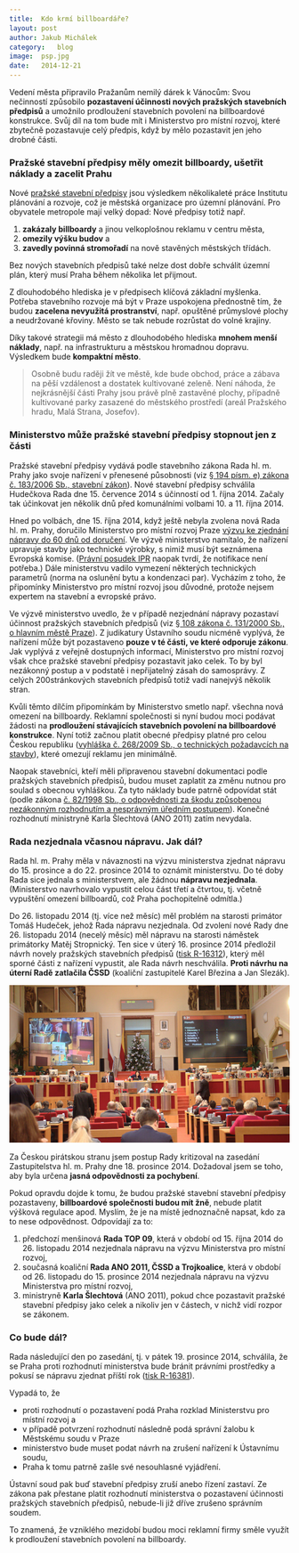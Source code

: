 ```yaml
---
title:	Kdo krmí billboardáře?
layout:	post
author:	Jakub Michálek
category:	blog
image:	psp.jpg
date:	2014-12-21
---
```


Vedení města připravilo Pražanům nemilý dárek k Vánocům: Svou nečinností způsobilo 
**pozastavení účinnosti nových pražských stavebních předpisů** a umožnilo 
prodloužení stavebních povolení na billboardové konstrukce. Svůj díl na tom bude 
mít i Ministerstvo pro místní rozvoj, které zbytečně pozastavuje celý předpis, když
by mělo pozastavit jen jeho drobné části.

### Pražské stavební předpisy měly omezit billboardy, ušetřit náklady a zacelit Prahu

Nové [pražské stavební předpisy](http://www.iprpraha.cz/clanek/92/prazske-stavebni-predpisy-druhe-kolo-projednavani) jsou výsledkem několikaleté práce Institutu 
plánování a rozvoje, což je městská organizace pro územní plánování. Pro 
obyvatele metropole mají velký dopad: Nové předpisy totiž např. 

1. **zakázaly billboardy** a jinou velkoplošnou reklamu v centru města, 
2. **omezily výšku budov** a 
3. **zavedly povinná stromořadí** na nově stavěných městských třídách. 

Bez nových stavebních předpisů také nelze dost dobře schválit územní plán, který musí Praha během několika let přijmout.

Z dlouhodobého hlediska je v předpisech klíčová základní myšlenka. Potřeba 
stavebního rozvoje má být v Praze uspokojena přednostně tím, že budou
**zacelena nevyužitá prostranství**, např. opuštěné průmyslové plochy a neudržované křoviny. Město se tak nebude rozrůstat do volné krajiny. 

Díky takové strategii má město z dlouhodobého hlediska **mnohem 
menší náklady**, např. na infrastrukturu a městskou hromadnou dopravu. Výsledkem
bude **kompaktní město**. 

> Osobně budu raději žít ve městě, kde bude obchod, práce a 
zábava na pěší vzdálenost a dostatek kultivované zeleně. Není náhoda, že 
nejkrásnější části Prahy jsou právě plně zastavěné plochy, případně kultivované parky zasazené do městského prostředí (areál Pražského hradu, Malá Strana, Josefov).

### Ministerstvo může pražské stavební předpisy stopnout jen z části

Pražské stavební předpisy vydává podle stavebního zákona Rada hl. m. Prahy jako svoje 
nařízení v přenesené působnosti (viz [§ 194 písm. e) zákona č. 183/2006 Sb., stavební zákon](http://www.zakonyprolidi.cz/cs/2006-183#p194-1-e)). Nové stavební předpisy schválila Hudečkova Rada dne 15. července 2014 s účinností od 1. října 2014. Začaly tak účinkovat jen několik dnů před komunálními volbami 10. a 11. října 2014. 

Hned po volbách, dne 15. října 2014, když ještě nebyla zvolena nová Rada hl. m. Prahy, doručilo Ministerstvo pro místní rozvoj Praze [výzvu ke zjednání nápravy do 60 dnů od doručení](/assets/pdf/vyzva-mmr.pdf). Ve výzvě ministerstvo namítalo, že nařízení upravuje stavby jako technické výrobky, s nimiž musí být seznámena Evropská komise. ([Právní posudek IPR](/assets/pdf/stanovisko-k-notifikaci.pdf) naopak tvrdí, že notifikace není potřeba.) Dále ministerstvu vadilo vymezení některých 
technických parametrů (norma na oslunění bytu a kondenzaci par). Vycházím z toho, že připomínky Ministerstvo pro místní rozvoj jsou důvodné,
protože nejsem expertem na stavební a evropské právo.

Ve výzvě ministerstvo uvedlo, že v případě nezjednání nápravy pozastaví účinnost
pražských stavebních předpisů  (viz [§ 108 zákona č. 131/2000 Sb., o hlavním městě Praze](http://www.zakonyprolidi.cz/cs/2000-131#p108-1)).
Z judikatury Ústavního soudu nicméně vyplývá, že nařízení může být pozastaveno **pouze v té
části, ve které odporuje zákonu**. Jak vyplývá z veřejně dostupných informací, Ministerstvo pro místní rozvoj však chce pražské
stavební předpisy pozastavit jako celek. To by byl nezákonný postup a v podstatě i 
nepřijatelný zásah do samosprávy. Z celých 200stránkových stavebních předpisů totiž vadí nanejvýš několik stran. 

Kvůli těmto 
dílčím připomínkám by Ministerstvo smetlo např. všechna nová omezení na billboardy. 
Reklamní společnosti si nyní budou moci podávat žádosti na **prodloužení
stávajících stavebních povolení na billboardové konstrukce**. Nyní totiž začnou platit obecné předpisy platné pro 
celou Českou republiku ([vyhláška č. 268/2009 Sb., o technických požadavcích na stavby](http://www.zakonyprolidi.cz/cs/2009-268)), které omezují reklamu jen minimálně. 

Naopak stavebníci, kteří měli připravenou 
stavební dokumentaci podle pražských stavebních předpisů, budou muset zaplatit
za změnu nutnou pro soulad s obecnou vyhláškou. Za tyto náklady bude patrně
odpovídat stát (podle zákona [č. 82/1998 Sb., o odpovědnosti za škodu 
způsobenou nezákonným rozhodnutím a nesprávným úředním postupem](http://www.zakonyprolidi.cz/cs/1998-82)). 
Konečné rozhodnutí ministryně Karla Šlechtová (ANO 2011) zatím nevydala.

### Rada nezjednala včasnou nápravu. Jak dál?

Rada hl. m. Prahy měla v návaznosti na výzvu ministerstva zjednat nápravu do 15. prosince a do 22. prosince 2014 to oznámit ministerstvu. Do té doby Rada sice jednala s ministerstvem, ale žádnou **nápravu nezjednala**. (Ministerstvo navrhovalo vypustit celou část třetí a čtvrtou, tj. včetně vypuštění omezení billboardů, což Praha pochopitelně odmítla.)

Do 26. listopadu 2014 (tj. více než měsíc) měl problém na starosti primátor Tomáš Hudeček, jehož Rada nápravu nezjednala. Od zvolení nové Rady dne 26. listopadu 2014 (necelý měsíc) měl nápravu na starosti náměstek primátorky Matěj Stropnický. Ten sice v úterý 16. prosince 2014 předložil návrh novely
pražských stavebních předpisů ([tisk R-16312](/assets/pdf/tisk-R-16312.pdf)), který měl sporné části z nařízení vypustit,
ale Rada návrh neschválila. **Proti návrhu na úterní Radě zatlačila ČSSD** (koaliční zastupitelé Karel Březina a Jan Slezák).

![Zasedání dne 18. 12. 2014 rokuje o pražských stavebních předpisech](/assets/img/posts/zasedani-vanoce.jpg "Zasedání dne 18. 12. 2014 rokuje o pražských stavebních předpisech")

Za Českou pirátskou stranu jsem postup Rady kritizoval na zasedání Zastupitelstva
hl. m. Prahy dne 18. 
prosince 2014. Dožadoval jsem se toho, aby byla určena **jasná odpovědnosti za pochybení**. 

Pokud opravdu dojde k tomu, že budou
pražské stavební stavební předpisy pozastaveny, **billboardové společnosti budou mít žně**, nebude platit výšková regulace apod. 
Myslím, že je na místě jednoznačně napsat, kdo za to nese odpovědnost.
Odpovídají za to:

1. předchozí menšinová **Rada TOP 09**, která v období od 15. října 2014 do 26. listopadu 2014 nezjednala nápravu na výzvu Ministerstva pro místní rozvoj,
2. současná koaliční **Rada ANO 2011, ČSSD a Trojkoalice**, která v období od 26. listopadu do 15. prosince 2014 nezjednala nápravu na výzvu Ministerstva pro místní rozvoj,
3. ministryně **Karla Šlechtová** (ANO 2011), pokud chce pozastavit pražské stavební
předpisy jako celek a nikoliv jen v částech, v nichž vidí rozpor se zákonem.

### Co bude dál?

Rada následující den po zasedání, tj. v pátek 19. prosince 2014, schválila, že se Praha proti rozhodnutí ministerstva bude bránit
právními prostředky a pokusí se nápravu zjednat příští rok ([tisk R-16381](/assets/pdf/tisk-r-16381.pdf)).

Vypadá to, že 

* proti rozhodnutí o pozastavení podá Praha rozklad Ministerstvu pro místní rozvoj a 
* v případě potvrzení rozhodnutí následně podá správní žalobu k Městskému soudu v Praze
* ministerstvo bude muset podat návrh na zrušení nařízení k Ústavnímu soudu, 
* Praha k tomu patrně zašle své nesouhlasné vyjádření. 

Ústavní soud pak buď stavební předpisy zruší anebo řízení zastaví. 
Ze zákona pak přestane platit rozhodnutí ministerstva o pozastavení 
účinnosti pražských stavebních předpisů, nebude-li již dříve zrušeno správním 
soudem. 

To znamená, že vzniklého mezidobí budou moci reklamní firmy směle využít k prodloužení
stavebních povolení na billboardy.


